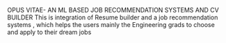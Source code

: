 OPUS VITAE- AN ML BASED JOB RECOMMENDATION SYSTEMS AND CV BUILDER
This is integration of Resume builder and a job recommendation systems , which helps the users mainly the Engineering grads to choose and apply to their dream jobs

